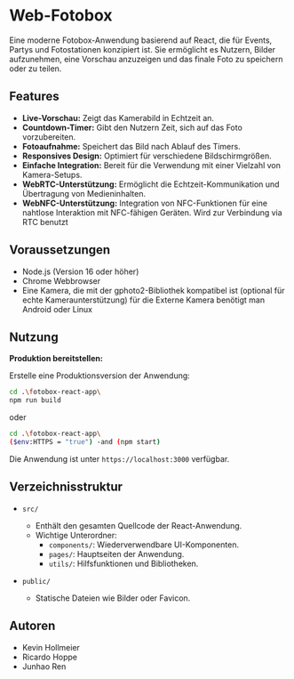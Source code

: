 # Web-Fotobox

Eine moderne Fotobox-Anwendung basierend auf React, die für Events, Partys und Fotostationen konzipiert ist. Sie ermöglicht es Nutzern, Bilder aufzunehmen, eine Vorschau anzuzeigen und das finale Foto zu speichern oder zu teilen.

## Features

- **Live-Vorschau:** Zeigt das Kamerabild in Echtzeit an.
- **Countdown-Timer:** Gibt den Nutzern Zeit, sich auf das Foto vorzubereiten.
- **Fotoaufnahme:** Speichert das Bild nach Ablauf des Timers.
- **Responsives Design:** Optimiert für verschiedene Bildschirmgrößen.
- **Einfache Integration:** Bereit für die Verwendung mit einer Vielzahl von Kamera-Setups.
- **WebRTC-Unterstützung:** Ermöglicht die Echtzeit-Kommunikation und Übertragung von Medieninhalten.
- **WebNFC-Unterstützung:** Integration von NFC-Funktionen für eine nahtlose Interaktion mit NFC-fähigen Geräten. Wird zur Verbindung via RTC benutzt

## Voraussetzungen

- Node.js (Version 16 oder höher)
- Chrome Webbrowser
- Eine Kamera, die mit der gphoto2-Bibliothek kompatibel ist (optional für echte Kameraunterstützung)
     für die Externe Kamera benötigt man Android oder Linux 



## Nutzung
**Produktion bereitstellen:**

   Erstelle eine Produktionsversion der Anwendung:

   ```bash
   cd .\fotobox-react-app\
   npm run build
   ```
   oder
   ```bash
   cd .\fotobox-react-app\
   ($env:HTTPS = "true") -and (npm start)
   ```
   Die Anwendung ist unter `https://localhost:3000` verfügbar.
## Verzeichnisstruktur

- `src/`
  - Enthält den gesamten Quellcode der React-Anwendung.
  - Wichtige Unterordner:
    - `components/`: Wiederverwendbare UI-Komponenten.
    - `pages/`: Hauptseiten der Anwendung.
    - `utils/`: Hilfsfunktionen und Bibliotheken.

- `public/`
  - Statische Dateien wie Bilder oder Favicon.

## Autoren

- Kevin Hollmeier
- Ricardo Hoppe
- Junhao Ren
